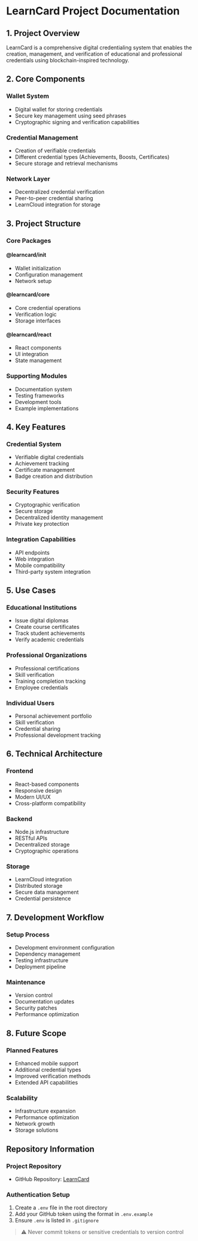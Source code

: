 # LearnCard Project Documentation

## 1. Project Overview
LearnCard is a comprehensive digital credentialing system that enables the creation, management, and verification of educational and professional credentials using blockchain-inspired technology.

## 2. Core Components

### Wallet System
- Digital wallet for storing credentials
- Secure key management using seed phrases
- Cryptographic signing and verification capabilities

### Credential Management
- Creation of verifiable credentials
- Different credential types (Achievements, Boosts, Certificates)
- Secure storage and retrieval mechanisms

### Network Layer
- Decentralized credential verification
- Peer-to-peer credential sharing
- LearnCloud integration for storage

## 3. Project Structure

### Core Packages
#### @learncard/init
- Wallet initialization
- Configuration management
- Network setup

#### @learncard/core
- Core credential operations
- Verification logic
- Storage interfaces

#### @learncard/react
- React components
- UI integration
- State management

### Supporting Modules
- Documentation system
- Testing frameworks
- Development tools
- Example implementations

## 4. Key Features

### Credential System
- Verifiable digital credentials
- Achievement tracking
- Certificate management
- Badge creation and distribution

### Security Features
- Cryptographic verification
- Secure storage
- Decentralized identity management
- Private key protection

### Integration Capabilities
- API endpoints
- Web integration
- Mobile compatibility
- Third-party system integration

## 5. Use Cases

### Educational Institutions
- Issue digital diplomas
- Create course certificates
- Track student achievements
- Verify academic credentials

### Professional Organizations
- Professional certifications
- Skill verification
- Training completion tracking
- Employee credentials

### Individual Users
- Personal achievement portfolio
- Skill verification
- Credential sharing
- Professional development tracking

## 6. Technical Architecture

### Frontend
- React-based components
- Responsive design
- Modern UI/UX
- Cross-platform compatibility

### Backend
- Node.js infrastructure
- RESTful APIs
- Decentralized storage
- Cryptographic operations

### Storage
- LearnCloud integration
- Distributed storage
- Secure data management
- Credential persistence

## 7. Development Workflow

### Setup Process
- Development environment configuration
- Dependency management
- Testing infrastructure
- Deployment pipeline

### Maintenance
- Version control
- Documentation updates
- Security patches
- Performance optimization

## 8. Future Scope

### Planned Features
- Enhanced mobile support
- Additional credential types
- Improved verification methods
- Extended API capabilities

### Scalability
- Infrastructure expansion
- Performance optimization
- Network growth
- Storage solutions

## Repository Information

### Project Repository
- GitHub Repository: [LearnCard](https://github.com/mithlohar144/LearnCard)

### Authentication Setup
1. Create a `.env` file in the root directory
2. Add your GitHub token using the format in `.env.example`
3. Ensure `.env` is listed in `.gitignore`

> ⚠️ Never commit tokens or sensitive credentials to version control
